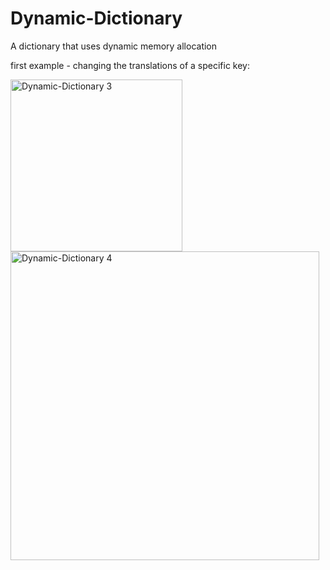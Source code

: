 # Dynamic-Dictionary
A dictionary that uses dynamic memory allocation

first example - changing the translations of a specific key:

<img width="275" alt="Dynamic-Dictionary 3" src="https://user-images.githubusercontent.com/112869076/193420707-ca1a4a14-ef9f-4d02-b56f-69890da1e679.png">
<img width="494" alt="Dynamic-Dictionary 4" src="https://user-images.githubusercontent.com/112869076/193420716-1367be54-7940-419a-8e2a-b4d2342b4a8d.png">
